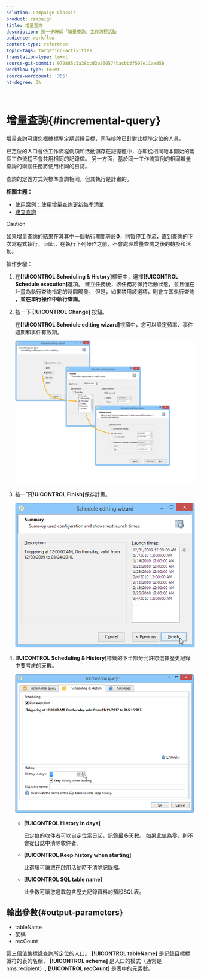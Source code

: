 ```yaml
---
solution: Campaign Classic
product: campaign
title: 增量查詢
description: 進一步瞭解「增量查詢」工作流程活動
audience: workflow
content-type: reference
topic-tags: targeting-activities
translation-type: tm+mt
source-git-commit: 972885c3a38bcd3a260574bacbb3f507e11ae05b
workflow-type: tm+mt
source-wordcount: '355'
ht-degree: 3%

---
```



# 增量查詢{#incremental-query}

增量查詢可讓您根據標準定期選擇目標，同時排除已針對此標準定位的人員。

已定位的人口會依工作流程例項和活動儲存在記憶體中，亦即從相同範本開始的兩個工作流程不會共用相同的記錄檔。 另一方面，基於同一工作流實例的相同增量查詢的兩個任務將使用相同的日誌。

查詢的定義方式與標準查詢相同，但其執行是計畫的。

**相關主題：**

* [使用案例：使用增量查詢更新每季清單](../../workflow/using/quarterly-list-update.md)
* [建立查詢](../../workflow/using/query.md#creating-a-query)

>[!CAUTION]
>
>如果增量查詢的結果在其其中一個執行期間等於&#x200B;**0**，則暫停工作流，直到查詢的下次寫程式執行。 因此，在執行下列操作之前，不會處理增量查詢之後的轉換和活動。

操作步驟：

1. 在&#x200B;**[!UICONTROL Scheduling & History]**&#x200B;標籤中，選擇&#x200B;**[!UICONTROL Schedule execution]**&#x200B;選項。 建立任務後，該任務將保持活動狀態，並且僅在計畫為執行查詢指定的時間觸發。 但是，如果禁用該選項，則會立即執行查詢&#x200B;**，並在單行操作中執行查詢。**
1. 按一下 **[!UICONTROL Change]** 按鈕。

   在&#x200B;**[!UICONTROL Schedule editing wizard]**&#x200B;視窗中，您可以設定頻率、事件週期和事件有效期。

   ![](assets/s_user_segmentation_wizard_11.png)

1. 按一下&#x200B;**[!UICONTROL Finish]**&#x200B;保存計畫。

   ![](assets/s_user_segmentation_wizard_valid.png)

1. **[!UICONTROL Scheduling & History]**&#x200B;標籤的下半部分允許您選擇歷史記錄中要考慮的天數。

   ![](assets/edit_request_inc.png)

   * **[!UICONTROL History in days]**

      已定位的收件者可以自定位當日起，記錄最多天數。 如果此值為零，則不會從日誌中清除收件者。

   * **[!UICONTROL Keep history when starting]**

      此選項可讓您在啟用活動時不清除記錄檔。

   * **[!UICONTROL SQL table name]**

      此參數可讓您過載包含歷史記錄資料的預設SQL表。

## 輸出參數{#output-parameters}

* tableName
* 架構
* recCount

這三個值集標識查詢所定位的人口。 **[!UICONTROL tableName]** 是記錄目標標識符的表的名稱， **[!UICONTROL schema]** 是人口的模式（通常是nms:recipient）, **[!UICONTROL recCount]** 是表中的元素數。
